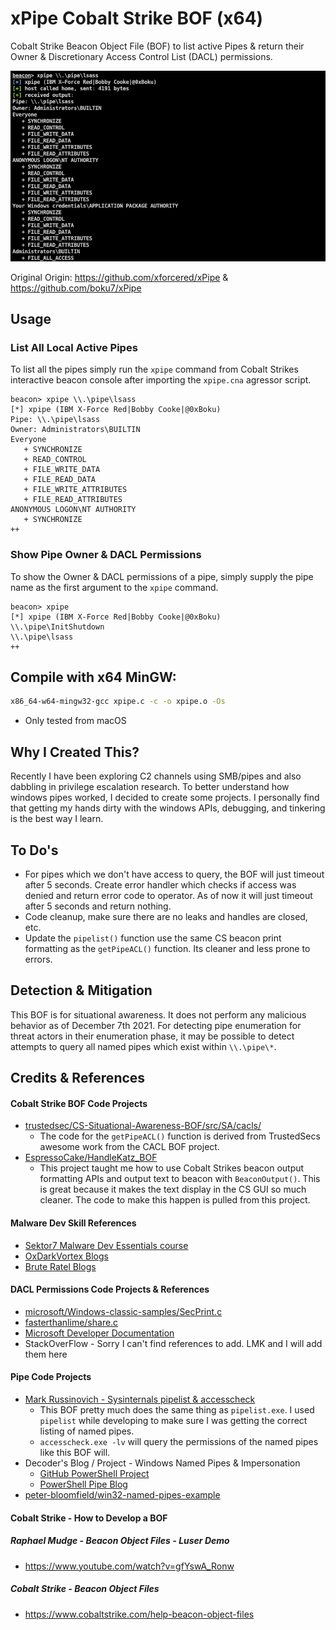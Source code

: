 # xPipe Cobalt Strike BOF (x64)
Cobalt Strike Beacon Object File (BOF) to list active Pipes & return their Owner & Discretionary Access Control List (DACL) permissions.

![](/xpipe.png)

Original Origin: https://github.com/xforcered/xPipe & https://github.com/boku7/xPipe
## Usage
### List All Local Active Pipes
To list all the pipes simply run the `xpipe` command from Cobalt Strikes interactive beacon console after importing the `xpipe.cna` agressor script.
```
beacon> xpipe \\.\pipe\lsass
[*] xpipe (IBM X-Force Red|Bobby Cooke|@0xBoku)
Pipe: \\.\pipe\lsass
Owner: Administrators\BUILTIN
Everyone
   + SYNCHRONIZE
   + READ_CONTROL
   + FILE_WRITE_DATA
   + FILE_READ_DATA
   + FILE_WRITE_ATTRIBUTES
   + FILE_READ_ATTRIBUTES
ANONYMOUS LOGON\NT AUTHORITY
   + SYNCHRONIZE
++
```

### Show Pipe Owner & DACL Permissions
To show the Owner & DACL permissions of a pipe, simply supply the pipe name as the first argument to the `xpipe` command.
```
beacon> xpipe
[*] xpipe (IBM X-Force Red|Bobby Cooke|@0xBoku)
\\.\pipe\InitShutdown
\\.\pipe\lsass
++
```

## Compile with x64 MinGW:
```bash
x86_64-w64-mingw32-gcc xpipe.c -c -o xpipe.o -Os
```
+ Only tested from macOS

## Why I Created This?
Recently I have been exploring C2 channels using SMB/pipes and also dabbling in privilege escalation research. To better understand how windows pipes worked, I decided to create some projects. I personally find that getting my hands dirty with the windows APIs, debugging, and tinkering is the best way I learn.

## To Do's
+ For pipes which we don't have access to query, the BOF will just timeout after 5 seconds. Create error handler which checks if access was denied and return error code to operator. As of now it will just timeout after 5 seconds and return nothing.
+ Code cleanup, make sure there are no leaks and handles are closed, etc.
+ Update the `pipelist()` function use the same CS beacon print formatting as the `getPipeACL()` function. Its cleaner and less prone to errors.

## Detection & Mitigation
This BOF is for situational awareness. It does not perform any malicious behavior as of December 7th 2021. For detecting pipe enumeration for threat actors in their enumeration phase, it may be possible to detect attempts to query all named pipes which exist within `\\.\pipe\*`.

## Credits & References
#### Cobalt Strike BOF Code Projects 
+ [trustedsec/CS-Situational-Awareness-BOF/src/SA/cacls/](https://github.com/trustedsec/CS-Situational-Awareness-BOF/blob/master/src/SA/cacls/entry.c)
  + The code for the `getPipeACL()` function is derived from TrustedSecs awesome work from the CACL BOF project. 
+ [EspressoCake/HandleKatz_BOF](https://github.com/EspressoCake/HandleKatz_BOF)
  + This project taught me how to use Cobalt Strikes beacon output formatting APIs and output text to beacon with `BeaconOutput()`. This is great because it makes the text display in the CS GUI so much cleaner. The code to make this happen is pulled from this project. 
#### Malware Dev Skill References
+ [Sektor7 Malware Dev Essentials course](https://institute.sektor7.net/red-team-operator-malware-development-essentials)
+ [OxDarkVortex Blogs](https://0xdarkvortex.dev/blogs/)
+ [Brute Ratel Blogs](https://bruteratel.com/blog/)
#### DACL Permissions Code Projects & References
+ [microsoft/Windows-classic-samples/SecPrint.c](https://github.com/microsoft/Windows-classic-samples/blob/main/Samples/Win7Samples/security/authorization/secprint/SecPrint.c)
+ [fasterthanlime/share.c](https://gist.github.com/fasterthanlime/ea38871666bc7cc486c272650523c9e1)
+ [Microsoft Developer Documentation](https://docs.microsoft.com/en-us/windows/win32/api/winbase/)
+ StackOverFlow - Sorry I can't find references to add. LMK and I will add them here
#### Pipe Code Projects
+ [Mark Russinovich - Sysinternals pipelist & accesscheck](https://docs.microsoft.com/en-us/sysinternals/)
  + This BOF pretty much does the same thing as `pipelist.exe`. I used `pipelist` while developing to make sure I was getting the correct listing of named pipes.
  + `accesscheck.exe -lv` will query the permissions of the named pipes like this BOF will.  
+ Decoder's Blog / Project - Windows Named Pipes & Impersonation
  + [GitHub PowerShell Project](https://github.com/decoder-it/pipeserverimpersonate)
  + [PowerShell Pipe Blog](https://decoder.cloud/2019/03/06/windows-named-pipes-impersonation/)
+ [peter-bloomfield/win32-named-pipes-example](https://github.com/peter-bloomfield/win32-named-pipes-example)
#### Cobalt Strike - How to Develop a BOF
##### Raphael Mudge - Beacon Object Files - Luser Demo
+ https://www.youtube.com/watch?v=gfYswA_Ronw
##### Cobalt Strike - Beacon Object Files
+ https://www.cobaltstrike.com/help-beacon-object-files
